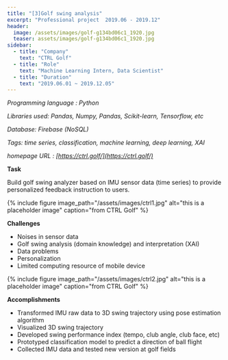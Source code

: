 ```yaml
---
title: "[3]Golf swing analysis"
excerpt: "Professional project  2019.06 - 2019.12"
header:
  image: /assets/images/golf-g134bd06c1_1920.jpg
  teaser: assets/images/golf-g134bd06c1_1920.jpg
sidebar:
  - title: "Company"
    text: "CTRL Golf"
  - title: "Role"
    text: "Machine Learning Intern, Data Scientist"
  - title: "Duration"
    text: "2019.06.01 ~ 2019.12.05"
---
```


*Programming language : Python*

*Libraries used: Pandas, Numpy, Pandas, Scikit-learn, Tensorflow, etc*

*Database: Firebase (NoSQL)*

*Tags: time series, classification, machine learning, deep learning, XAI*

*homepage URL : [https://ctrl.golf/](https://ctrl.golf/)*



**Task**

Build golf swing analyzer based on IMU sensor data (time series) to provide personalized feedback instruction to users. 



{% include figure image_path="/assets/images/ctrl1.jpg" alt="this is a placeholder image" caption="from CTRL Golf" %}



**Challenges**

- Noises in sensor data
- Golf swing analysis (domain knowledge) and interpretation (XAI)
- Data problems
- Personalization
- Limited computing resource of mobile device



{% include figure image_path="/assets/images/ctrl2.jpg" alt="this is a placeholder image" caption="from CTRL Golf" %}



**Accomplishments**

- Transformed IMU raw data to 3D swing trajectory using pose estimation algorithm
- Visualized 3D swing trajectory
- Developed swing performance index (tempo, club angle, club face, etc)
- Prototyped classification model to predict a direction of ball flight
- Collected IMU data and tested new version at golf fields